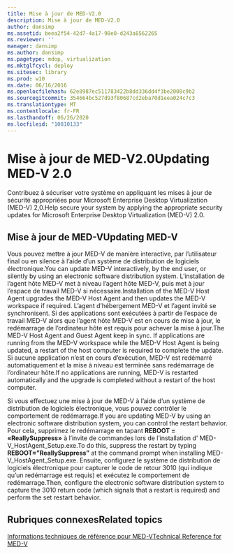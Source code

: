 ```yaml
---
title: Mise à jour de MED-V2.0
description: Mise à jour de MED-V2.0
author: dansimp
ms.assetid: beea2f54-42d7-4a17-98e0-d243a8562265
ms.reviewer: ''
manager: dansimp
ms.author: dansimp
ms.pagetype: mdop, virtualization
ms.mktglfcycl: deploy
ms.sitesec: library
ms.prod: w10
ms.date: 06/16/2016
ms.openlocfilehash: 62e8987ec511783422b8dd336dd4f3be2008c9b2
ms.sourcegitcommit: 354664bc527d93f80687cd2eba70d1eea024c7c3
ms.translationtype: MT
ms.contentlocale: fr-FR
ms.lasthandoff: 06/26/2020
ms.locfileid: "10810133"
---
```

# <span data-ttu-id="eeb4a-103">Mise à jour de MED-V2.0</span><span class="sxs-lookup"><span data-stu-id="eeb4a-103">Updating MED-V 2.0</span></span>


<span data-ttu-id="eeb4a-104">Contribuez à sécuriser votre système en appliquant les mises à jour de sécurité appropriées pour Microsoft Enterprise Desktop Virtualization (MED-V) 2,0.</span><span class="sxs-lookup"><span data-stu-id="eeb4a-104">Help secure your system by applying the appropriate security updates for Microsoft Enterprise Desktop Virtualization (MED-V) 2.0.</span></span>

## <span data-ttu-id="eeb4a-105">Mise à jour de MED-V</span><span class="sxs-lookup"><span data-stu-id="eeb4a-105">Updating MED-V</span></span>


<span data-ttu-id="eeb4a-106">Vous pouvez mettre à jour MED-V de manière interactive, par l’utilisateur final ou en silence à l’aide d’un système de distribution de logiciels électronique.</span><span class="sxs-lookup"><span data-stu-id="eeb4a-106">You can update MED-V interactively, by the end user, or silently by using an electronic software distribution system.</span></span> <span data-ttu-id="eeb4a-107">L’installation de l’agent hôte MED-V met à niveau l’agent hôte MED-V, puis met à jour l’espace de travail MED-V si nécessaire.</span><span class="sxs-lookup"><span data-stu-id="eeb4a-107">Installation of the MED-V Host Agent upgrades the MED-V Host Agent and then updates the MED-V workspace if required.</span></span> <span data-ttu-id="eeb4a-108">L’agent d’hébergement MED-V et l’agent invité se synchronisent. Si des applications sont exécutées à partir de l’espace de travail MED-V alors que l’agent hôte MED-V est en cours de mise à jour, le redémarrage de l’ordinateur hôte est requis pour achever la mise à jour.</span><span class="sxs-lookup"><span data-stu-id="eeb4a-108">The MED-V Host Agent and Guest Agent keep in sync. If applications are running from the MED-V workspace while the MED-V Host Agent is being updated, a restart of the host computer is required to complete the update.</span></span> <span data-ttu-id="eeb4a-109">Si aucune application n’est en cours d’exécution, MED-V est redémarré automatiquement et la mise à niveau est terminée sans redémarrage de l’ordinateur hôte.</span><span class="sxs-lookup"><span data-stu-id="eeb4a-109">If no applications are running, MED-V is restarted automatically and the upgrade is completed without a restart of the host computer.</span></span>

<span data-ttu-id="eeb4a-110">Si vous effectuez une mise à jour de MED-V à l’aide d’un système de distribution de logiciels électronique, vous pouvez contrôler le comportement de redémarrage.</span><span class="sxs-lookup"><span data-stu-id="eeb4a-110">If you are updating MED-V by using an electronic software distribution system, you can control the restart behavior.</span></span> <span data-ttu-id="eeb4a-111">Pour cela, supprimez le redémarrage en tapant **REBOOT = «ReallySuppress»** à l’invite de commandes lors de l’installation d' MED-V\_HostAgent\_Setup.exe.</span><span class="sxs-lookup"><span data-stu-id="eeb4a-111">To do this, suppress the restart by typing **REBOOT=”ReallySuppress”** at the command prompt when installing MED-V\_HostAgent\_Setup.exe.</span></span> <span data-ttu-id="eeb4a-112">Ensuite, configurez le système de distribution de logiciels électronique pour capturer le code de retour 3010 (qui indique qu’un redémarrage est requis) et exécutez le comportement de redémarrage.</span><span class="sxs-lookup"><span data-stu-id="eeb4a-112">Then, configure the electronic software distribution system to capture the 3010 return code (which signals that a restart is required) and perform the set restart behavior.</span></span>

## <span data-ttu-id="eeb4a-113">Rubriques connexes</span><span class="sxs-lookup"><span data-stu-id="eeb4a-113">Related topics</span></span>


[<span data-ttu-id="eeb4a-114">Informations techniques de référence pour MED-V</span><span class="sxs-lookup"><span data-stu-id="eeb4a-114">Technical Reference for MED-V</span></span>](technical-reference-for-med-v.md)

 

 






